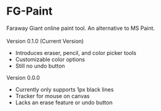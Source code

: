 # FG-Paint
Faraway Giant online paint tool. An alternative to MS Paint.<br>
<br>
Version 0.1.0 (Current Version)
<br>
- Introduces eraser, pencil, and color picker tools
- Customizable color options
- Still no undo button

Version 0.0.0
<br>
- Currently only supports 1px black lines <br>
- Tracker for mouse on canvas <br>
- Lacks an erase feature or undo button <br>
